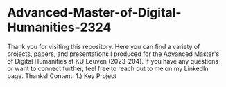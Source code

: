 # Advanced-Master-of-Digital-Humanities-2324
Thank you for visiting this repository. Here you can find a variety of projects, papers, and presentations I produced for the Advanced Master's of Digital Humanities at KU Leuven (2023-204). If you have any questions or want to connect further, feel free to reach out to me on my LinkedIn page. Thanks!
Content:
1.) Key Project
